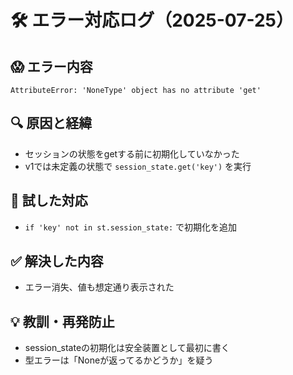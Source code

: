 # 🛠️ エラー対応ログ（2025-07-25）

## 😱 エラー内容
`AttributeError: 'NoneType' object has no attribute 'get'`

## 🔍 原因と経緯
- セッションの状態をgetする前に初期化していなかった
- v1では未定義の状態で `session_state.get('key')` を実行

## 🔁 試した対応
- `if 'key' not in st.session_state:` で初期化を追加

## ✅ 解決した内容
- エラー消失、値も想定通り表示された

## 💡 教訓・再発防止
- session_stateの初期化は安全装置として最初に書く
- 型エラーは「Noneが返ってるかどうか」を疑う
